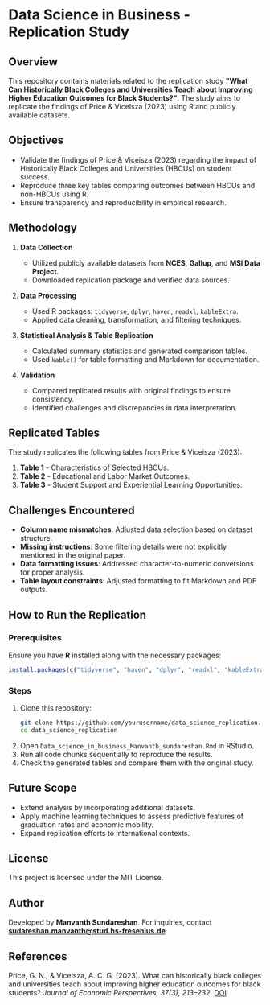 # Data Science in Business - Replication Study

## Overview
This repository contains materials related to the replication study **"What Can Historically Black Colleges and Universities Teach about Improving Higher Education Outcomes for Black Students?"**. The study aims to replicate the findings of Price & Viceisza (2023) using R and publicly available datasets.

## Objectives
- Validate the findings of Price & Viceisza (2023) regarding the impact of Historically Black Colleges and Universities (HBCUs) on student success.
- Reproduce three key tables comparing outcomes between HBCUs and non-HBCUs using R.
- Ensure transparency and reproducibility in empirical research.

## Methodology
1. **Data Collection**
   - Utilized publicly available datasets from **NCES**, **Gallup**, and **MSI Data Project**.
   - Downloaded replication package and verified data sources.

2. **Data Processing**
   - Used R packages: `tidyverse`, `dplyr`, `haven`, `readxl`, `kableExtra`.
   - Applied data cleaning, transformation, and filtering techniques.

3. **Statistical Analysis & Table Replication**
   - Calculated summary statistics and generated comparison tables.
   - Used `kable()` for table formatting and Markdown for documentation.

4. **Validation**
   - Compared replicated results with original findings to ensure consistency.
   - Identified challenges and discrepancies in data interpretation.

## Replicated Tables
The study replicates the following tables from Price & Viceisza (2023):

1. **Table 1** - Characteristics of Selected HBCUs.
2. **Table 2** - Educational and Labor Market Outcomes.
3. **Table 3** - Student Support and Experiential Learning Opportunities.

## Challenges Encountered
- **Column name mismatches**: Adjusted data selection based on dataset structure.
- **Missing instructions**: Some filtering details were not explicitly mentioned in the original paper.
- **Data formatting issues**: Addressed character-to-numeric conversions for proper analysis.
- **Table layout constraints**: Adjusted formatting to fit Markdown and PDF outputs.

## How to Run the Replication
### Prerequisites
Ensure you have **R** installed along with the necessary packages:
```r
install.packages(c("tidyverse", "haven", "dplyr", "readxl", "kableExtra"))
```

### Steps
1. Clone this repository:
   ```sh
   git clone https://github.com/yourusername/data_science_replication.git
   cd data_science_replication
   ```
2. Open `Data_science_in_business_Manvanth_sundareshan.Rmd` in RStudio.
3. Run all code chunks sequentially to reproduce the results.
4. Check the generated tables and compare them with the original study.

## Future Scope
- Extend analysis by incorporating additional datasets.
- Apply machine learning techniques to assess predictive features of graduation rates and economic mobility.
- Expand replication efforts to international contexts.

## License
This project is licensed under the MIT License.

## Author
Developed by **Manvanth Sundareshan**. For inquiries, contact **sudareshan.manvanth@stud.hs-fresenius.de**.

## References
Price, G. N., & Viceisza, A. C. G. (2023). What can historically black colleges and universities teach about improving higher education outcomes for black students? *Journal of Economic Perspectives, 37(3), 213–232.* [DOI](https://doi.org/10.1257/jep.37.3.213)
